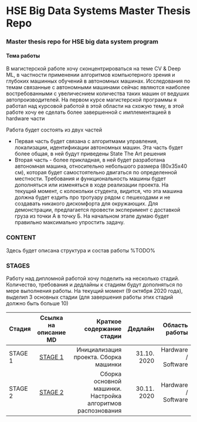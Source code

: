 # HSE Big Data Systems Master Thesis Repo

### Master thesis repo for HSE big data system program

#### Тема работы

В магистерской работе хочу сконцентрироваться на теме CV & Deep ML, в частности применении алгоритмов компьютерного зрения и глубоких машинных обучений в автономных машинах. Исследования по темам связанные с автономными машинами сейчас являются наиболее востребованными с увеличеснием количества таких машин от ведуших автопроизводителей. На первом курсе магистерской программы я работал над курсовой работой в этой области на схожую тему, в этой работе хочу ее сделать более завершенной с имплементацией в hardware части


Работа будет состоять из двух частей
- Первая часть будет связана с алгоритмами управления, локализации, идентификации автономных машин. Эта часть будет более общая, в ней будут приведены State The Art решения
- Вторая часть - более прикладная, в ней будет разработана автономная машина, относительно небольшого размера (80х35х40 см), которая будет самостоятельно двигаться по определенной местности. Требования и функциональность машины будет дополняться или изменяться в ходе реализации проекта. На текущий момент, с колокольки студента, видится, что эта машина должна будет ездить про тротуару рядом с пешеходами и не создавать никакого дискомфорта для окружающих. Для демонстрации, предлагается провести эксперимент с доставкой груза из точки А в точку Б. На начальном этапе думаю будет правильно максимально упростить задачу.


### CONTENT
Здесь будет описана структура и состав работы
%TODO%

### STAGES
Работу над дипломной работой хочу поделить на несколько стадий. Количество, требования и дедлайны к стадиям будут дополняться по мере выполнения работы. На текущий момент (9 октября 2020 года), выделил 3 основных стадии (для завершения работы этих стадий должно быть больше 10)


| Стадия   | Ссылка на описание MD   | Краткое содержание стадии            | Дедлайн     | Область работы      | 
|----------|:-----------------------:|-------------------------------------:|------------:|--------------------:|
| STAGE 1  | [STAGE 1](stage_1.md)   | Инициализация проекта. Сборка машинки| 31.10. 2020 | Hardware / Software |
| STAGE 2  | [STAGE 2](stage_2.md)   | Сборка основной машинки. Настройка алгоритмов распознования | 30.11. 2020 | Hardware / Software |